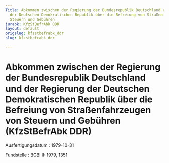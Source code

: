 ```yaml
---
Title: Abkommen zwischen der Regierung der Bundesrepublik Deutschland und der Regierung
  der Deutschen Demokratischen Republik über die Befreiung von Straßenfahrzeugen von
  Steuern und Gebühren
jurabk: KfzStBefrAbk DDR
layout: default
origslug: kfzstbefrabk_ddr
slug: kfzstbefrabk_ddr

---
```


# Abkommen zwischen der Regierung der Bundesrepublik Deutschland und der Regierung der Deutschen Demokratischen Republik über die Befreiung von Straßenfahrzeugen von Steuern und Gebühren (KfzStBefrAbk DDR)

Ausfertigungsdatum
:   1979-10-31

Fundstelle
:   BGBl II: 1979, 1351

